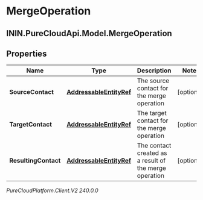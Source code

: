 # MergeOperation

## ININ.PureCloudApi.Model.MergeOperation

## Properties

|Name | Type | Description | Notes|
|------------ | ------------- | ------------- | -------------|
| **SourceContact** | [**AddressableEntityRef**](AddressableEntityRef) | The source contact for the merge operation | [optional] |
| **TargetContact** | [**AddressableEntityRef**](AddressableEntityRef) | The target contact for the merge operation | [optional] |
| **ResultingContact** | [**AddressableEntityRef**](AddressableEntityRef) | The contact created as a result of the merge operation | [optional] |



_PureCloudPlatform.Client.V2 240.0.0_
